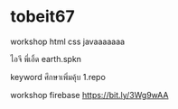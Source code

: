 # tobeit67
workshop html css javaaaaaaa

ไอจี พี่เอิ้ด earth.spkn

keyword ศึกษาเพิ่มคุ้บ
1.repo

workshop firebase
https://bit.ly/3Wg9wAA
